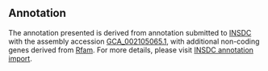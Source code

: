 

Annotation
----------

The annotation presented is derived from annotation submitted to
[INSDC](http://www.insdc.org) with the assembly accession
[GCA\_002105065.1](http://www.ebi.ac.uk/ena/data/view/GCA_002105065.1),
with additional non-coding genes derived from
[Rfam](http://rfam.xfam.org/). For more details, please visit [INSDC
annotation
import](http://ensemblgenomes.org/info/data/insdc_annotation).
